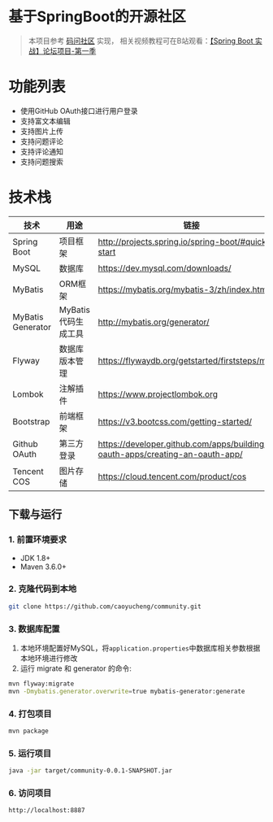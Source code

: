 # 基于SpringBoot的开源社区

> 本项目参考 [码问社区](https://github.com/codedrinker/community) 实现，
>相关视频教程可在B站观看：[【Spring Boot 实战】论坛项目-第一季](https://www.bilibili.com/video/BV1r4411r7au)

# 功能列表
- 使用GitHub OAuth接口进行用户登录
- 支持富文本编辑
- 支持图片上传
- 支持问题评论
- 支持评论通知
- 支持问题搜索

# 技术栈
|  技术   | 用途 | 链接   |
| --- | --- |--- |
|  Spring Boot   | 项目框架| http://projects.spring.io/spring-boot/#quick-start |
|  MySQL  | 数据库 | https://dev.mysql.com/downloads/ |
|  MyBatis  | ORM框架 | https://mybatis.org/mybatis-3/zh/index.html |
|  MyBatis Generator | MyBatis代码生成工具 | http://mybatis.org/generator/ |
|  Flyway  | 数据库版本管理 | https://flywaydb.org/getstarted/firststeps/maven |
|  Lombok| 注解插件 | https://www.projectlombok.org |
|  Bootstrap|  前端框架 | https://v3.bootcss.com/getting-started/ |
|  Github OAuth| 第三方登录 | https://developer.github.com/apps/building-oauth-apps/creating-an-oauth-app/ |
|  Tencent COS| 图片存储 | https://cloud.tencent.com/product/cos |

## 下载与运行
### 1. 前置环境要求  
- JDK 1.8+
- Maven 3.6.0+

### 2. 克隆代码到本地
```bash
git clone https://github.com/caoyucheng/community.git
````

### 3. 数据库配置
1. 本地环境配置好MySQL，将`application.properties`中数据库相关参数根据本地环境进行修改
2. 运行 migrate 和 generator 的命令:
```bash
mvn flyway:migrate
mvn -Dmybatis.generator.overwrite=true mybatis-generator:generate
```

### 4. 打包项目
```bash
mvn package
```

### 5. 运行项目  
```bash
java -jar target/community-0.0.1-SNAPSHOT.jar
```

### 6. 访问项目
```
http://localhost:8887
```
